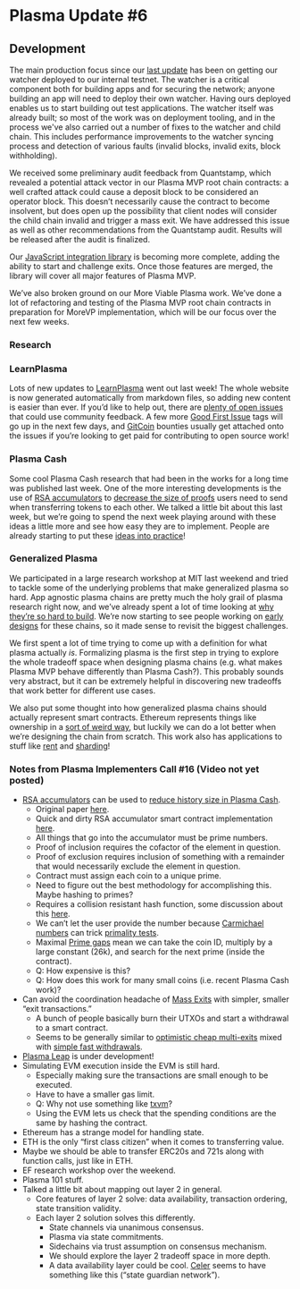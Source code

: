 # Plasma Update \#6

## Development

The main production focus since our [last update](https://www.reddit.com/r/omise_go/comments/9ml2ee/plasma_update_5_october_8_2018/) has been on getting our watcher deployed to our internal testnet. The watcher is a critical component both for building apps and for securing the network; anyone building an app will need to deploy their own watcher. Having ours deployed enables us to start building out test applications. The watcher itself was already built; so most of the work was on deployment tooling, and in the process we've also carried out a number of fixes to the watcher and child chain. This includes performance improvements to the watcher syncing process and detection of various faults \(invalid blocks, invalid exits, block withholding\).

We received some preliminary audit feedback from Quantstamp, which revealed a potential attack vector in our Plasma MVP root chain contracts: a well crafted attack could cause a deposit block to be considered an operator block. This doesn’t necessarily cause the contract to become insolvent, but does open up the possibility that client nodes will consider the child chain invalid and trigger a mass exit. We have addressed this issue as well as other recommendations from the Quantstamp audit. Results will be released after the audit is finalized.

Our [JavaScript integration library](https://github.com/omisego/omg-js) is becoming more complete, adding the ability to start and challenge exits. Once those features are merged, the library will cover all major features of Plasma MVP.

We’ve also broken ground on our More Viable Plasma work. We’ve done a lot of refactoring and testing of the Plasma MVP root chain contracts in preparation for MoreVP implementation, which will be our focus over the next few weeks.

### Research

### LearnPlasma

Lots of new updates to [LearnPlasma](https://www.learnplasma.org/en/) went out last week! The whole website is now generated automatically from markdown files, so adding new content is easier than ever. If you’d like to help out, there are [plenty of open issues](https://github.com/ethsociety/learn-plasma) that could use community feedback. A few more [Good First Issue](https://github.com/ethsociety/learn-plasma/issues?q=is%3Aopen+is%3Aissue+label%3A%22good+first+issue%22) tags will go up in the next few days, and [GitCoin](https://gitcoin.co/explorer) bounties usually get attached onto the issues if you’re looking to get paid for contributing to open source work!

### Plasma Cash

Some cool Plasma Cash research that had been in the works for a long time was published last week. One of the more interesting developments is the use of [RSA accumulators](https://ethresear.ch/t/rsa-accumulators-for-plasma-cash-history-reduction/3739) to [decrease the size of proofs](https://www.learnplasma.org/en/research/#shorter-proofs) users need to send when transferring tokens to each other. We talked a little bit about this last week, but we’re going to spend the next week playing around with these ideas a little more and see how easy they are to implement. People are already starting to put these [ideas into practice](https://github.com/matterinc/RSAAccumulator)!

### Generalized Plasma

We participated in a large research workshop at MIT last weekend and tried to tackle some of the underlying problems that make generalized plasma so hard. App agnostic plasma chains are pretty much the holy grail of plasma research right now, and we’ve already spent a lot of time looking at [why they’re so hard to build](https://medium.com/@kelvinfichter/why-is-evm-on-plasma-hard-bf2d99c48df7). We’re now starting to see people working on [early designs](https://ethresear.ch/t/plasma-leap-a-state-enabled-computing-model-for-plasma/3539) for these chains, so it made sense to revisit the biggest challenges.

We first spent a lot of time trying to come up with a definition for what plasma actually _is_. Formalizing plasma is the first step in trying to explore the whole tradeoff space when designing plasma chains \(e.g. what makes Plasma MVP behave differently than Plasma Cash?\). This probably sounds very abstract, but it can be extremely helpful in discovering new tradeoffs that work better for different use cases.

We also put some thought into how generalized plasma chains should actually represent smart contracts. Ethereum represents things like ownership in a [sort of weird way](https://medium.com/@kelvinfichter/looking-at-ownership-in-the-evm-6e6914d341d), but luckily we can do a lot better when we’re designing the chain from scratch. This work also has applications to stuff like [rent](https://ethresear.ch/t/draft-position-paper-on-resource-pricing/2838) and [sharding](https://github.com/ethereum/wiki/wiki/Sharding-FAQs)!

### Notes from Plasma Implementers Call \#16 \(Video not yet posted\)

* [RSA accumulators](https://www.youtube.com/watch?time_continue=3523&v=IMzLa9B1_3E) can be used to [reduce history size in Plasma Cash](https://ethresear.ch/t/rsa-accumulators-for-plasma-cash-history-reduction/3739).
  * Original paper [here](https://link.springer.com/chapter/10.1007/3-540-69053-0_33).
  * Quick and dirty RSA accumulator smart contract implementation [here](https://github.com/matterinc/RSAAccumulator/).
  * All things that go into the accumulator must be prime numbers.
  * Proof of inclusion requires the cofactor of the element in question.
  * Proof of exclusion requires inclusion of something with a remainder that would necessarily exclude the element in question.
  * Contract must assign each coin to a unique prime.
  * Need to figure out the best methodology for accomplishing this. Maybe hashing to primes?
  * Requires a collision resistant hash function, some discussion about this [here](https://twitter.com/BobMcElrath/status/1049313723989549058).
  * We can’t let the user provide the number because [Carmichael numbers](https://en.wikipedia.org/wiki/Carmichael_number) can trick [primality tests](https://en.wikipedia.org/wiki/Primality_test).
  * Maximal [Prime gaps](https://en.wikipedia.org/wiki/Prime_gap) mean we can take the coin ID, multiply by a large constant \(26k\), and search for the next prime \(inside the contract\).
  * Q: How expensive is this?
  * Q: How does this work for many small coins \(i.e. recent Plasma Cash work\)?
* Can avoid the coordination headache of [Mass Exits](https://ethresear.ch/t/basic-mass-exits-for-plasma-mvp/3316) with simpler, smaller “exit transactions.”
  * A bunch of people basically burn their UTXOs and start a withdrawal to a smart contract.
  * Seems to be generally similar to [optimistic cheap multi-exits](https://ethresear.ch/t/optimistic-cheap-multi-exit-for-plasma-cash-or-mvp/1893) mixed with [simple fast withdrawals](https://ethresear.ch/t/simple-fast-withdrawals/2128).
* [Plasma Leap](https://ethresear.ch/t/plasma-leap-a-state-enabled-computing-model-for-plasma/3539) is under development!
* Simulating EVM execution inside the EVM is still hard.
  * Especially making sure the transactions are small enough to be executed.
  * Have to have a smaller gas limit.
  * Q: Why not use something like [txvm](https://blog.chain.com/introducing-txvm-the-transaction-virtual-machine-5e4c9ef1478f)?
  * Using the EVM lets us check that the spending conditions are the same by hashing the contract.
* Ethereum has a strange model for handling state.
* ETH is the only “first class citizen” when it comes to transferring value.
* Maybe we should be able to transfer ERC20s and 721s along with function calls, just like in ETH.
* EF research workshop over the weekend.
* Plasma 101 stuff.
* Talked a little bit about mapping out layer 2 in general.
  * Core features of layer 2 solve: data availability, transaction ordering, state transition validity.
  * Each layer 2 solution solves this differently.
    * State channels via unanimous consensus.
    * Plasma via state commitments.
    * Sidechains via trust assumption on consensus mechanism.
    * We should explore the layer 2 tradeoff space in more depth.
    * A data availability layer could be cool. [Celer](https://celer.network/) seems to have something like this \(“state guardian network”\).

